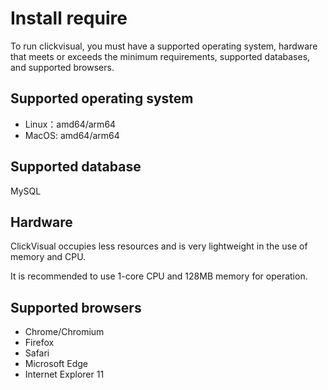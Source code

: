 # Install require
To run clickvisual, you must have a supported operating system, hardware that meets or exceeds the minimum requirements, supported databases, and supported browsers.

## Supported operating system
- Linux：amd64/arm64
- MacOS: amd64/arm64

## Supported database
MySQL

## Hardware
ClickVisual occupies less resources and is very lightweight in the use of memory and CPU.

It is recommended to use 1-core CPU and 128MB memory for operation.

## Supported browsers
- Chrome/Chromium
- Firefox
- Safari
- Microsoft Edge
- Internet Explorer 11